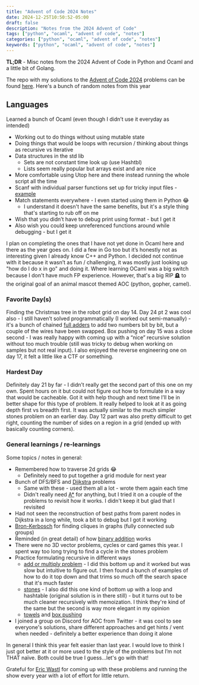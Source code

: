 ```yaml
---
title: "Advent of Code 2024 Notes"
date: 2024-12-25T10:50:52-05:00
draft: false
description: "Notes from the 2024 Advent of Code"
tags: ["python", "ocaml", "advent of code", "notes"]
categories: ["python", "ocaml", "advent of code", "notes"]
keywords: ["python", "ocaml", "advent of code", "notes"]
---
```


**TL;DR** - Misc notes from the 2024 Advent of Code in Python and Ocaml and a little bit of Golang.

The repo with my solutions to the [Advent of Code 2024](https://adventofcode.com/2024) problems can be found [here](https://github.com/heathhenley/AOC). Here's a bunch of random notes from
this year

## Languages
Learned a bunch of Ocaml (even though I didn’t use it everyday as intended)
- Working out to do things without using mutable state
- Doing things that would be loops with recursion / thinking about things as recursive vs iterative
- Data structures in the std lib
	- Sets are not constant time look up (use Hashtbl)
	- Lists seem really popular but arrays exist and are nice
- More comfortable using Utop here and there instead running the whole script all the time
- Scanf with individual parser functions set up for tricky input files - [example](https://github.com/heathhenley/AOC/blob/main/2024/day13/day13.ml#L5)
- Match statements everywhere - I even started using them in Python 😂
	- I understand it doesn't have the same benefits, but it's a style thing that's starting to rub off on me
- Wish that you didn’t have to debug print using format - but I get it
- Also wish you could keep unreferenced functions around while debugging - but I get it 

I plan on completing the ones that I have not yet done in Ocaml here and there as the year goes on. I did a few in Go too but it’s honestly not as interesting given I already know C++ and Python. I decided not continue with it because it wasn’t as fun / challenging, it was mostly just looking up "how do I do x in go" and doing it. Where learning OCaml was a big switch because I don't have much FP experience. However, that's a big RIP 🪦 to the original goal of an animal mascot themed AOC (python, gopher, camel).

### Favorite Day(s)
Finding the Christmas tree in the robot grid on day 14. Day 24 pt 2 was cool also - I still haven’t solved programmatically (I worked out semi-manually) - it's a bunch of chained [full adders](https://www.geeksforgeeks.org/full-adder-in-digital-logic/) to add two numbers bit by bit, but a couple of the wires have been swapped. Box pushing on day 15 was a close second - I was really happy with coming up with a “nice” recursive solution without too much trouble (still was tricky to debug when working on samples but not real input). I also enjoyed the reverse engineering one on day 17, it felt a little like a CTF or something. 

### Hardest Day
Definitely day 21 by far - I didn’t really get the second part of this one on my own. Spent hours on it but could not figure out how to formulate in a way that would be cacheable. Got it with help though and next time I’ll be in better shape for this type of problem. It really helped to look at it as going depth first vs breadth first. It was actually similar to the much simpler stones problem on an earlier day. Day 12 part was also pretty difficult to get right, counting the number of sides on a region in a grid (ended up with basically counting corners).

### General learnings / re-learnings
Some topics / notes in general:
- Remembered how to traverse 2d grids 😂
	- Definitely need to put together a grid module for next year
- Bunch of DFS/BFS and [Dijkstra](https://en.wikipedia.org/wiki/Dijkstra's_algorithm) problems
	- Same with these - used them all a lot - wrote them again each time
	- Didn't really need [A*](https://en.wikipedia.org/wiki/A*_search_algorithm) for anything, but I tried it on a couple of the problems to revisit how it works. I didn't keep it but glad that I revisited
- Had not seen the reconstruction of best paths from parent nodes in Dijkstra in a long while, took a bit to debug but I got it working
- [Bron-Kerbosch](https://en.wikipedia.org/wiki/Bron%E2%80%93Kerbosch_algorithm) for finding cliques in graphs (fully connected sub groups)
- Reminded (in great detail) of how [binary addition](https://www.geeksforgeeks.org/full-adder-in-digital-logic/) works
- There were no 3D vector problems, cycles or card games this year. I spent way too long trying to find a cycle in the stones problem
- Practice formulating recursive in different ways
  - [add or multiply problem](https://github.com/heathhenley/AOC/tree/main/2024/day7) - I did this bottom up and it worked but was slow but intuitive to figure out. I then found a bunch of examples of how to do it top down and that trims so much off the search space that it's much faster
  - [stones](https://github.com/heathhenley/AOC/blob/main/2024/day11/) - I also did this one kind of bottom up with a loop and hashtable (original solution is in there still) - but it turns out to be much cleaner recursively with memoization. I think they're kind of the same but the second is way more elegant in my opinion
  - [towels](https://github.com/heathhenley/AOC/tree/main/2024/day19) and [box pushing](https://github.com/heathhenley/AOC/tree/main/2024/day15)
- I joined a group on Discord for AOC from Twitter - it was cool to see everyone's solutions, share different approaches and get hints / vent when needed - definitely a better experience than doing it alone

In general I think this year felt easier than last year. I would love to think I just got better at it or more used to the style of the problems but I’m not THAT naïve. Both could be true I guess...let's go with that!

Grateful for [Eric Wastl](https://was.tl/) for coming up with these problems and running the show every year with a lot of effort for little return.